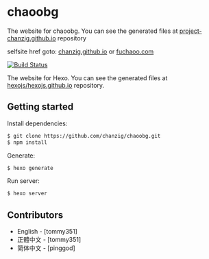# chaoobg


The website for chaoobg. You can see the generated files at [project-chanzig.github.io](https://github.com/chanzig/chanzig.github.io) repository

selfsite href goto: [chanzig.github.io](https://chanzig.github.io) or
[fuchaoo.com](http://www.fuchaoo.com)

[![Build Status](https://travis-ci.org/hexojs/site.svg?branch=master)](https://travis-ci.org/hexojs/site)

The website for Hexo. You can see the generated files at [hexojs/hexojs.github.io](https://github.com/hexojs/hexojs.github.io) repository.

## Getting started

Install dependencies:

``` bash
$ git clone https://github.com/chanzig/chaoobg.git
$ npm install
```

Generate:

``` bash
$ hexo generate
```

Run server:

``` bash
$ hexo server
```

## Contributors

- English - [tommy351]
- 正體中文 - [tommy351]
- 简体中文 - [pinggod]
